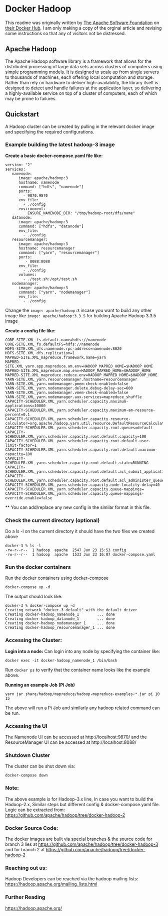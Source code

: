 # Docker Hadoop
This readme was originally written by [The Apache Software Foundation](https://hub.docker.com/u/apache) on [their Docker Hub](https://hub.docker.com/r/apache/hadoop). I am only making a copy of the orginal article and revising some instructions so that any of visitors not be distressed.

## Apache Hadoop
The Apache Hadoop software library is a framework that allows for the distributed processing of large data sets across clusters of computers using simple programming models. It is designed to scale up from single servers to thousands of machines, each offering local computation and storage. Rather than rely on hardware to deliver high-availability, the library itself is designed to detect and handle failures at the application layer, so delivering a highly-available service on top of a cluster of computers, each of which may be prone to failures.

## Quickstart
A Hadoop cluster can be created by pulling in the relevant docker image and specifying the required configurations.

### Example building the latest hadoop-3 image
**Create a basic docker-compose.yaml file like:**
```
version: "2"
services:
   namenode:
      image: apache/hadoop:3
      hostname: namenode
      command: ["hdfs", "namenode"]
      ports:
        - 9870:9870
      env_file:
        - ./config
      environment:
          ENSURE_NAMENODE_DIR: "/tmp/hadoop-root/dfs/name"
   datanode:
      image: apache/hadoop:3
      command: ["hdfs", "datanode"]
      env_file:
        - ./config      
   resourcemanager:
      image: apache/hadoop:3
      hostname: resourcemanager
      command: ["yarn", "resourcemanager"]
      ports:
         - 8088:8088
      env_file:
        - ./config
      volumes:
        - ./test.sh:/opt/test.sh
   nodemanager:
      image: apache/hadoop:3
      command: ["yarn", "nodemanager"]
      env_file:
        - ./config
```
Change the ```image: apache/hadoop:3``` incase you want to build any other image like ```image: apache/hadoop:3.3.5``` for building Apache Hadoop 3.3.5 image

**Create a config file like:**
```
CORE-SITE.XML_fs.default.name=hdfs://namenode
CORE-SITE.XML_fs.defaultFS=hdfs://namenode
HDFS-SITE.XML_dfs.namenode.rpc-address=namenode:8020
HDFS-SITE.XML_dfs.replication=1
MAPRED-SITE.XML_mapreduce.framework.name=yarn
MAPRED-SITE.XML_yarn.app.mapreduce.am.env=HADOOP_MAPRED_HOME=$HADOOP_HOME
MAPRED-SITE.XML_mapreduce.map.env=HADOOP_MAPRED_HOME=$HADOOP_HOME
MAPRED-SITE.XML_mapreduce.reduce.env=HADOOP_MAPRED_HOME=$HADOOP_HOME
YARN-SITE.XML_yarn.resourcemanager.hostname=resourcemanager
YARN-SITE.XML_yarn.nodemanager.pmem-check-enabled=false
YARN-SITE.XML_yarn.nodemanager.delete.debug-delay-sec=600
YARN-SITE.XML_yarn.nodemanager.vmem-check-enabled=false
YARN-SITE.XML_yarn.nodemanager.aux-services=mapreduce_shuffle
CAPACITY-SCHEDULER.XML_yarn.scheduler.capacity.maximum-applications=10000
CAPACITY-SCHEDULER.XML_yarn.scheduler.capacity.maximum-am-resource-percent=0.1
CAPACITY-SCHEDULER.XML_yarn.scheduler.capacity.resource-calculator=org.apache.hadoop.yarn.util.resource.DefaultResourceCalculator
CAPACITY-SCHEDULER.XML_yarn.scheduler.capacity.root.queues=default
CAPACITY-SCHEDULER.XML_yarn.scheduler.capacity.root.default.capacity=100
CAPACITY-SCHEDULER.XML_yarn.scheduler.capacity.root.default.user-limit-factor=1
CAPACITY-SCHEDULER.XML_yarn.scheduler.capacity.root.default.maximum-capacity=100
CAPACITY-SCHEDULER.XML_yarn.scheduler.capacity.root.default.state=RUNNING
CAPACITY-SCHEDULER.XML_yarn.scheduler.capacity.root.default.acl_submit_applications=*
CAPACITY-SCHEDULER.XML_yarn.scheduler.capacity.root.default.acl_administer_queue=*
CAPACITY-SCHEDULER.XML_yarn.scheduler.capacity.node-locality-delay=40
CAPACITY-SCHEDULER.XML_yarn.scheduler.capacity.queue-mappings=
CAPACITY-SCHEDULER.XML_yarn.scheduler.capacity.queue-mappings-override.enable=false
```
** You can add/replace any new config in the similar format in this file.

### Check the current directory (optional)
Do a ls -l on the current directory it should have the two files we created above
```
docker-3 % ls -l
-rw-r--r--  1 hadoop  apache  2547 Jun 23 15:53 config
-rw-r--r--  1 hadoop  apache  1533 Jun 23 16:07 docker-compose.yaml
```

### Run the docker containers
Run the docker containers using docker-compose
```
docker-compose up -d
```
The output should look like:
```
docker-3 % docker-compose up -d    
Creating network "docker-3_default" with the default driver
Creating docker-hadoop_namenode_1        ... done
Creating docker-hadoop_datanode_1        ... done
Creating docker-hadoop_nodemanager_1     ... done
Creating docker-hadoop_resourcemanager_1 ... done
```

### Accessing the Cluster:
**Login into a node:**
Can login into any node by specifying the container like:
```
docker exec -it docker-hadoop_namenode_1 /bin/bash 
```
Run ```docker ps``` to verify that the container name looks like the example above.

**Running an example Job (Pi Job)**
```
yarn jar share/hadoop/mapreduce/hadoop-mapreduce-examples-*.jar pi 10 15
```
The above will run a Pi Job and similarly any hadoop related command can be run.

### Accessing the UI
The Namenode UI can be accessed at http://localhost:9870/ and the ResourceManager UI can be accessed at http://localhost:8088/

### Shutdown Cluster
The cluster can be shut down via:
```
docker-compose down
```

### Note:
The above example is for Hadoop-3.x line, In case you want to build the Hadoop-2.x, Similar steps but different config & docker-compose.yaml file. Logic can be extracted from: https://github.com/apache/hadoop/tree/docker-hadoop-2

### Docker Source Code:
The docker images are built via special branches & the source code for branch 3 lies at https://github.com/apache/hadoop/tree/docker-hadoop-3 and for branch 2 at https://github.com/apache/hadoop/tree/docker-hadoop-2

### Reaching out us:
Hadoop Developers can be reached via the hadoop mailing lists: https://hadoop.apache.org/mailing_lists.html

### Further Reading
https://hadoop.apache.org/